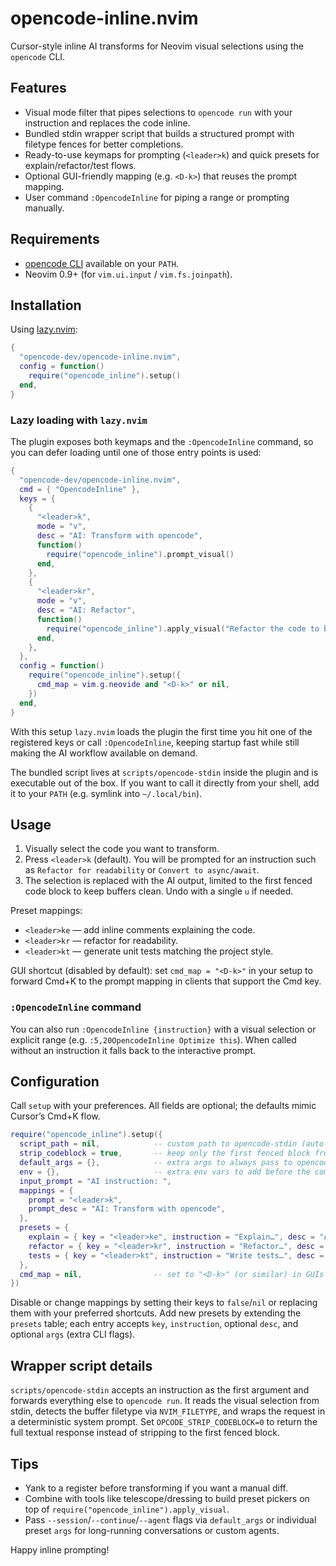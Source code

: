 # opencode-inline.nvim

Cursor-style inline AI transforms for Neovim visual selections using the `opencode` CLI.

## Features
- Visual mode filter that pipes selections to `opencode run` with your instruction and replaces the code inline.
- Bundled stdin wrapper script that builds a structured prompt with filetype fences for better completions.
- Ready-to-use keymaps for prompting (`<leader>k`) and quick presets for explain/refactor/test flows.
- Optional GUI-friendly mapping (e.g. `<D-k>`) that reuses the prompt mapping.
- User command `:OpencodeInline` for piping a range or prompting manually.

## Requirements
- [opencode CLI](https://github.com/opencode) available on your `PATH`.
- Neovim 0.9+ (for `vim.ui.input` / `vim.fs.joinpath`).

## Installation
Using [lazy.nvim](https://github.com/folke/lazy.nvim):

```lua
{
  "opencode-dev/opencode-inline.nvim",
  config = function()
    require("opencode_inline").setup()
  end,
}
```

### Lazy loading with `lazy.nvim`

The plugin exposes both keymaps and the `:OpencodeInline` command, so you can defer loading until one of those entry points is used:

```lua
{
  "opencode-dev/opencode-inline.nvim",
  cmd = { "OpencodeInline" },
  keys = {
    {
      "<leader>k",
      mode = "v",
      desc = "AI: Transform with opencode",
      function()
        require("opencode_inline").prompt_visual()
      end,
    },
    {
      "<leader>kr",
      mode = "v",
      desc = "AI: Refactor",
      function()
        require("opencode_inline").apply_visual("Refactor the code to be more readable and idiomatic. Keep behavior the same.")
      end,
    },
  },
  config = function()
    require("opencode_inline").setup({
      cmd_map = vim.g.neovide and "<D-k>" or nil,
    })
  end,
}
```

With this setup `lazy.nvim` loads the plugin the first time you hit one of the registered keys or call `:OpencodeInline`, keeping startup fast while still making the AI workflow available on demand.

The bundled script lives at `scripts/opencode-stdin` inside the plugin and is executable out of the box. If you want to call it directly from your shell, add it to your `PATH` (e.g. symlink into `~/.local/bin`).

## Usage
1. Visually select the code you want to transform.
2. Press `<leader>k` (default). You will be prompted for an instruction such as `Refactor for readability` or `Convert to async/await`.
3. The selection is replaced with the AI output, limited to the first fenced code block to keep buffers clean. Undo with a single `u` if needed.

Preset mappings:
- `<leader>ke` — add inline comments explaining the code.
- `<leader>kr` — refactor for readability.
- `<leader>kt` — generate unit tests matching the project style.

GUI shortcut (disabled by default): set `cmd_map = "<D-k>"` in your setup to forward Cmd+K to the prompt mapping in clients that support the Cmd key.

### `:OpencodeInline` command
You can also run `:OpencodeInline {instruction}` with a visual selection or explicit range (e.g. `:5,20OpencodeInline Optimize this`). When called without an instruction it falls back to the interactive prompt.

## Configuration
Call `setup` with your preferences. All fields are optional; the defaults mimic Cursor’s Cmd+K flow.

```lua
require("opencode_inline").setup({
  script_path = nil,            -- custom path to opencode-stdin (auto-detected otherwise)
  strip_codeblock = true,       -- keep only the first fenced block from responses
  default_args = {},            -- extra args to always pass to opencode run (e.g. {"--model", "provider/model"})
  env = {},                     -- extra env vars to add before the command
  input_prompt = "AI instruction: ",
  mappings = {
    prompt = "<leader>k",
    prompt_desc = "AI: Transform with opencode",
  },
  presets = {
    explain = { key = "<leader>ke", instruction = "Explain…", desc = "AI: Explain" },
    refactor = { key = "<leader>kr", instruction = "Refactor…", desc = "AI: Refactor" },
    tests = { key = "<leader>kt", instruction = "Write tests…", desc = "AI: Tests" },
  },
  cmd_map = nil,                -- set to "<D-k>" (or similar) in GUIs that support Cmd
})
```

Disable or change mappings by setting their keys to `false`/`nil` or replacing them with your preferred shortcuts. Add new presets by extending the `presets` table; each entry accepts `key`, `instruction`, optional `desc`, and optional `args` (extra CLI flags).

## Wrapper script details
`scripts/opencode-stdin` accepts an instruction as the first argument and forwards everything else to `opencode run`. It reads the visual selection from stdin, detects the buffer filetype via `NVIM_FILETYPE`, and wraps the request in a deterministic system prompt. Set `OPCODE_STRIP_CODEBLOCK=0` to return the full textual response instead of stripping to the first fenced block.

## Tips
- Yank to a register before transforming if you want a manual diff.
- Combine with tools like telescope/dressing to build preset pickers on top of `require("opencode_inline").apply_visual`.
- Pass `--session`/`--continue`/`--agent` flags via `default_args` or individual preset `args` for long-running conversations or custom agents.

Happy inline prompting!
